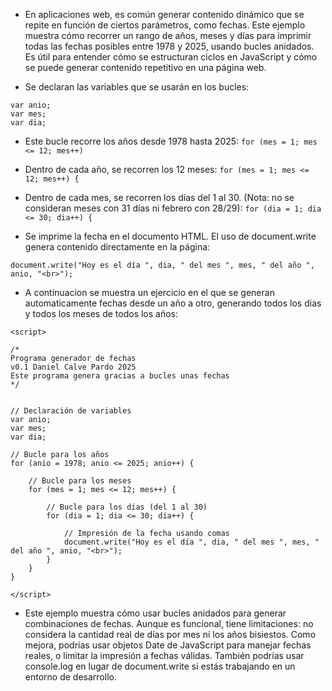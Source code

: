 - En aplicaciones web, es común generar contenido dinámico que se repite en función de ciertos parámetros, como fechas. Este ejemplo muestra cómo recorrer un rango de años, meses y días para imprimir todas las fechas posibles entre 1978 y 2025, usando bucles anidados. Es útil para entender cómo se estructuran ciclos en JavaScript y cómo se puede generar contenido repetitivo en una página web.



- Se declaran las variables que se usarán en los bucles:
```
var anio;
var mes;
var dia;
```


- Este bucle recorre los años desde 1978 hasta 2025:
`for (mes = 1; mes <= 12; mes++)`


- Dentro de cada año, se recorren los 12 meses:
`for (mes = 1; mes <= 12; mes++) {`


- Dentro de cada mes, se recorren los días del 1 al 30. (Nota: no se consideran meses con 31 días ni febrero con 28/29):
`for (dia = 1; dia <= 30; dia++) {`

- Se imprime la fecha en el documento HTML. El uso de document.write genera contenido directamente en la página:
```
document.write("Hoy es el día ", dia, " del mes ", mes, " del año ", anio, "<br>");
```



- A continuacion se muestra un ejercicio en el que se generan automaticamente fechas desde un año a otro, generando todos los dias y todos los meses de todos los años:
```
<script>

/*
Programa generador de fechas
v0.1 Daniel Calve Pardo 2025
Este programa genera gracias a bucles unas fechas
*/


// Declaración de variables
var anio;
var mes;
var dia;

// Bucle para los años
for (anio = 1978; anio <= 2025; anio++) {

    // Bucle para los meses
    for (mes = 1; mes <= 12; mes++) {

        // Bucle para los días (del 1 al 30)
        for (dia = 1; dia <= 30; dia++) {

            // Impresión de la fecha usando comas
            document.write("Hoy es el día ", dia, " del mes ", mes, " del año ", anio, "<br>");
        }
    }
}

</script>
```


- Este ejemplo muestra cómo usar bucles anidados para generar combinaciones de fechas. Aunque es funcional, tiene limitaciones: no considera la cantidad real de días por mes ni los años bisiestos. Como mejora, podrías usar objetos Date de JavaScript para manejar fechas reales, o limitar la impresión a fechas válidas. También podrías usar console.log en lugar de document.write si estás trabajando en un entorno de desarrollo.